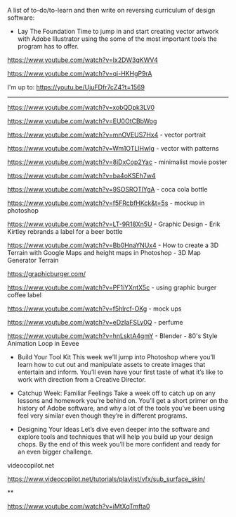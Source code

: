 A list of to-do/to-learn and then write on reversing curriculum of design software:

- Lay The Foundation
Time to jump in and start creating vector artwork with Adobe Illustrator using the some of the most important tools the program has to offer.


https://www.youtube.com/watch?v=Ix2DW3qKWV4

https://www.youtube.com/watch?v=qi-HKHgP9rA

I'm up to: https://youtu.be/UjuFDfr7cZ4?t=1569


***

https://www.youtube.com/watch?v=xobQDpk3LV0

https://www.youtube.com/watch?v=EU0OtCBbWog

https://www.youtube.com/watch?v=mnOVEUS7Hx4 - vector portrait

https://www.youtube.com/watch?v=Wm1OTLlHwIg - vector with patterns

https://www.youtube.com/watch?v=8iDxCop2Yac - minimalist movie poster

https://www.youtube.com/watch?v=ba4oKSEh7w4


https://www.youtube.com/watch?v=9SOSROTlYgA - coca cola bottle

https://www.youtube.com/watch?v=f5FRcbfHKck&t=5s - mockup in photoshop

https://www.youtube.com/watch?v=LT-9R18Xn5U - Graphic Design - Erik Kirtley rebrands a label for a beer bottle

https://www.youtube.com/watch?v=Bb0HnaYNUx4 - How to create a 3D Terrain with Google Maps and height maps in Photoshop - 3D Map Generator Terrain

https://graphicburger.com/

https://www.youtube.com/watch?v=PF1iYXntX5c - using graphic burger coffee label

https://www.youtube.com/watch?v=f5hlrcf-OKg - mock ups

https://www.youtube.com/watch?v=eDzIaFSLy0Q - perfume

https://www.youtube.com/watch?v=hnLsktA4gmY - Blender - 80's Style Animation Loop in Eevee


- Build Your Tool Kit
This week we’ll jump into Photoshop where you’ll learn how to cut out and manipulate assets to create images that entertain and inform. You’ll even have your first taste of what it’s like to work with direction from a Creative Director.

- Catchup Week: Familiar Feelings
Take a week off to catch up on any lessons and homework you’re behind on. You’ll get a short primer on the history of Adobe software, and why a lot of the tools you’ve been using feel very similar even though they’re in different programs.

- Designing Your Ideas
Let’s dive even deeper into the software and explore tools and techniques that will help you build up your design chops. By the end of this week you’ll be more confident and ready for an even bigger challenge.

videocopilot.net

https://www.videocopilot.net/tutorials/playlist/vfx/sub_surface_skin/

**

https://www.youtube.com/watch?v=iMtXqTmfta0
